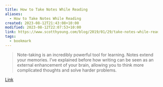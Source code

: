 ```yaml
---
title: How to Take Notes While Reading
aliases:
  - How to Take Notes While Reading
created: 2023-08-12T21:43:08+10:00
modified: 2023-08-12T22:07:53+10:00
link: https://www.scotthyoung.com/blog/2019/01/29/take-notes-while-reading/
tags:
  - bookmark
---
```


> Note-taking is an incredibly powerful tool for learning. Notes extend your memories. I’ve explained before how writing can be seen as an external enhancement of your brain, allowing you to think more complicated thoughts and solve harder problems.

[Link](https://www.scotthyoung.com/blog/2019/01/29/take-notes-while-reading/)